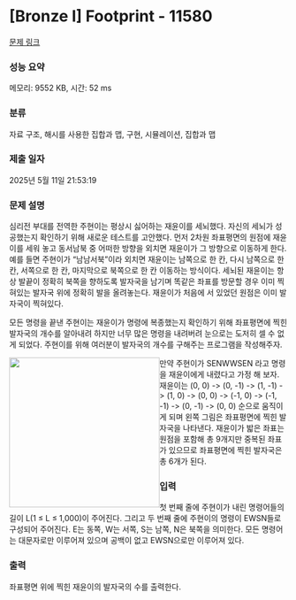# [Bronze I] Footprint - 11580 

[문제 링크](https://www.acmicpc.net/problem/11580) 

### 성능 요약

메모리: 9552 KB, 시간: 52 ms

### 분류

자료 구조, 해시를 사용한 집합과 맵, 구현, 시뮬레이션, 집합과 맵

### 제출 일자

2025년 5월 11일 21:53:19

### 문제 설명

<p>심리전 부대를 전역한 주현이는 평상시 싫어하는 재윤이를 세뇌했다. 자신의 세뇌가 성공했는지 확인하기 위해 새로운 테스트를 고안했다. 먼저 2차원 좌표평면의 원점에 재윤이를 세워 놓고 동서남북 중 어떠한 방향을 외치면 재윤이가 그 방향으로 이동하게 한다. 예를 들면 주현이가 “남남서북”이라 외치면 재윤이는 남쪽으로 한 칸, 다시 남쪽으로 한 칸, 서쪽으로 한 칸, 마지막으로 북쪽으로 한 칸 이동하는 방식이다. 세뇌된 재윤이는 항상 발끝이 정확히 북쪽을 향하도록 발자국을 남기며 똑같은 좌표를 방문할 경우 이미 찍혀있는 발자국 위에 정확히 발을 올려놓는다. 재윤이가 처음에 서 있었던 원점은 이미 발자국이 찍혀있다.</p>

<p>모든 명령을 끝낸 주현이는 재윤이가 명령에 복종했는지 확인하기 위해 좌표평면에 찍힌 발자국의 개수를 알아내려 하지만 너무 많은 명령을 내려버려 눈으로는 도저히 셀 수 없게 되었다. 주현이를 위해 여러분이 발자국의 개수를 구해주는 프로그램을 작성해주자.</p>

<p><img alt="" src="https://onlinejudgeimages.s3-ap-northeast-1.amazonaws.com/problem/11580/1.png" style="float:left; height:271px; width:272px">만약 주현이가 SENWWSEN 라고 명령을 재윤이에게 내렸다고 가정 해 보자. 재윤이는 (0, 0) -> (0, -1) -> (1, -1) -> (1, 0) -> (0, 0) -> (-1, 0) -> (-1, -1) -> (0, -1) -> (0, 0) 순으로 움직이게 되며 왼쪽 그림은 좌표평면에 찍힌 발자국을 나타낸다. 재윤이가 밟은 좌표는 원점을 포함해 총 9개지만 중복된 좌표가 있으므로 좌표평면에 찍힌 발자국은 총 6개가 된다.</p>

### 입력 

 <p>첫 번째 줄에 주현이가 내린 명령어들의 길이 L(1 ≤ L ≤ 1,000)이 주어진다. 그리고 두 번째 줄에 주현이의 명령이 EWSN들로 구성되어 주어진다. E는 동쪽, W는 서쪽, S는 남쪽, N은 북쪽을 의미한다. 모든 명령어는 대문자로만 이루어져 있으며 공백이 없고 EWSN으로만 이루어져 있다.</p>

### 출력 

 <p>좌표평면 위에 찍힌 재윤이의 발자국의 수를 출력한다.</p>

